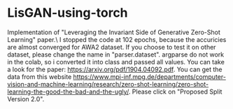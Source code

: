 # LisGAN-using-torch
Implementation of "Leveraging the Invariant Side of Generative Zero-Shot Learning" paper.\\
I stopped the code at 102 epochs, because the accuricies are almost converged for AWA2 dataset. If you choose to test it on other dataset, please change the name in "parser.dataset". argparse do not work in the colab, so i converted it into class and passed all values.
You can take a look for the paper: https://arxiv.org/pdf/1904.04092.pdf.
You can get the data from this website https://www.mpi-inf.mpg.de/departments/computer-vision-and-machine-learning/research/zero-shot-learning/zero-shot-learning-the-good-the-bad-and-the-ugly/. Please click on "Proposed Split Version 2.0".
